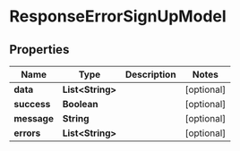 
# ResponseErrorSignUpModel

## Properties
Name | Type | Description | Notes
------------ | ------------- | ------------- | -------------
**data** | **List&lt;String&gt;** |  |  [optional]
**success** | **Boolean** |  |  [optional]
**message** | **String** |  |  [optional]
**errors** | **List&lt;String&gt;** |  |  [optional]



